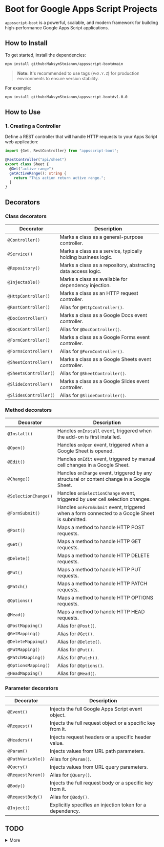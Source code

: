 # Boot for Google Apps Script Projects

`appsscript-boot` is a powerful, scalable, and modern framework for building high-performance Google Apps Script
applications.

## How to Install

To get started, install the dependencies:

```bash
npm install github:MaksymStoianov/appsscript-boot#main
```

> **Note:** It's recommended to use tags (`#vX.Y.Z`) for production environments to ensure version stability.

For example:

```bash
npm install github:MaksymStoianov/appsscript-boot#v1.0.0
```

## How to Use

### 1. Creating a Controller

Define a REST controller that will handle HTTP requests to your Apps Script web application:

```TypeScript
import {Get, RestController} from "appsscript-boot";

@RestController("api/sheet")
export class Sheet {
  @Get("active-range")
  getActiveRange(): string {
    return "This action return active range.";
  }
}
```

## Decorators

### Class decorators

| Decorator             | Description                                                   |
| --------------------- | ------------------------------------------------------------- |
| `@Controller()`       | Marks a class as a general-purpose controller.                |
| `@Service()`          | Marks a class as a service, typically holding business logic. |
| `@Repository()`       | Marks a class as a repository, abstracting data access logic. |
| `@Injectable()`       | Marks a class as available for dependency injection.          |
| `@HttpController()`   | Marks a class as an HTTP request controller.                  |
| `@RestController()`   | Alias for `@HttpController()`.                                |
| `@DocController()`    | Marks a class as a Google Docs event controller.              |
| `@DocsController()`   | Alias for `@DocController()`.                                 |
| `@FormController()`   | Marks a class as a Google Forms event controller.             |
| `@FormsController()`  | Alias for `@FormController()`.                                |
| `@SheetController()`  | Marks a class as a Google Sheets event controller.            |
| `@SheetsController()` | Alias for `@SheetController()`.                               |
| `@SlideController()`  | Marks a class as a Google Slides event controller.            |
| `@SlidesController()` | Alias for `@SlideController()`.                               |

### Method decorators

| Decorator            | Description                                                                                   |
| -------------------- | --------------------------------------------------------------------------------------------- |
| `@Install()`         | Handles `onInstall` event, triggered when the add-on is first installed.                      |
| `@Open()`            | Handles `onOpen` event, triggered when a Google Sheet is opened.                              |
| `@Edit()`            | Handles `onEdit` event, triggered by manual cell changes in a Google Sheet.                   |
| `@Change()`          | Handles `onChange` event, triggered by any structural or content change in a Google Sheet.    |
| `@SelectionChange()` | Handles `onSelectionChange` event, triggered by user cell selection changes.                  |
| `@FormSubmit()`      | Handles `onFormSubmit` event, triggered when a form connected to a Google Sheet is submitted. |
| `@Post()`            | Maps a method to handle HTTP POST requests.                                                   |
| `@Get()`             | Maps a method to handle HTTP GET requests.                                                    |
| `@Delete()`          | Maps a method to handle HTTP DELETE requests.                                                 |
| `@Put()`             | Maps a method to handle HTTP PUT requests.                                                    |
| `@Patch()`           | Maps a method to handle HTTP PATCH requests.                                                  |
| `@Options()`         | Maps a method to handle HTTP OPTIONS requests.                                                |
| `@Head()`            | Maps a method to handle HTTP HEAD requests.                                                   |
| `@PostMapping()`     | Alias for `@Post()`.                                                                          |
| `@GetMapping()`      | Alias for `@Get()`.                                                                           |
| `@DeleteMapping()`   | Alias for `@Delete()`.                                                                        |
| `@PutMapping()`      | Alias for `@Put()`.                                                                           |
| `@PatchMapping()`    | Alias for `@Patch()`.                                                                         |
| `@OptionsMapping()`  | Alias for `@Options()`.                                                                       |
| `@HeadMapping()`     | Alias for `@Head()`.                                                                          |

### Parameter decorators

| Decorator         | Description                                                |
| ----------------- | ---------------------------------------------------------- |
| `@Event()`        | Injects the full Google Apps Script event object.          |
| `@Request()`      | Injects the full request object or a specific key from it. |
| `@Headers()`      | Injects request headers or a specific header value.        |
| `@Param()`        | Injects values from URL path parameters.                   |
| `@PathVariable()` | Alias for `@Param()`.                                      |
| `@Query()`        | Injects values from URL query parameters.                  |
| `@RequestParam()` | Alias for `@Query()`.                                      |
| `@Body()`         | Injects the full request body or a specific key from it.   |
| `@RequestBody()`  | Alias for `@Body()`.                                       |
| `@Inject()`       | Explicitly specifies an injection token for a dependency.  |

## TODO

<details><summary>More</summary>

- [ ] Develop a `Cron` decorator for methods.
- [ ] Develop a `Response` decorator for parameters.

</details>
